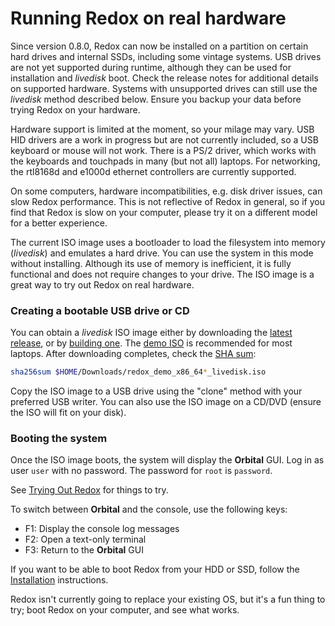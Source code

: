 # Running Redox on real hardware

Since version 0.8.0, Redox can now be installed on a partition on certain hard drives and internal SSDs, including some vintage systems. USB drives are not yet supported during runtime, although they can be used for installation and *livedisk* boot. Check the release notes for additional details on supported hardware. Systems with unsupported drives can still use the *livedisk* method described below. Ensure you backup your data before trying Redox on your hardware.

Hardware support is limited at the moment, so your milage may vary. USB HID drivers are a work in progress but are not currently included, so a USB keyboard or mouse will not work. There is a PS/2 driver, which works with the keyboards and touchpads in many (but not all) laptops. For networking, the rtl8168d and e1000d ethernet controllers are currently supported.

On some computers, hardware incompatibilities, e.g. disk driver issues, can slow Redox performance. This is not reflective of Redox in general, so if you find that Redox is slow on your computer, please try it on a different model for a better experience.

The current ISO image uses a bootloader to load the filesystem into memory (*livedisk*) and emulates a hard drive. You can use the system in this mode without installing. Although its use of memory is inefficient, it is fully functional and does not require changes to your drive. The ISO image is a great way to try out Redox on real hardware. 

### Creating a bootable USB drive or CD

You can obtain a *livedisk* ISO image either by downloading the [latest release](https://static.redox-os.org/releases/0.8.0/x86_64/), or by [building one](./ch02-05-building-redox.md). The [demo ISO](https://static.redox-os.org/releases/0.8.0/x86_64/redox_demo_x86_64_2022-11-23_638_livedisk.iso) is recommended for most laptops. After downloading completes, check the [SHA sum](https://static.redox-os.org/releases/0.8.0/x86_64/SHA256SUM):
```sh
sha256sum $HOME/Downloads/redox_demo_x86_64*_livedisk.iso
```

Copy the ISO image to a USB drive using the "clone" method with your preferred USB writer. You can also use the ISO image on a CD/DVD (ensure the ISO will fit on your disk).

### Booting the system

Once the ISO image boots, the system will display the **Orbital** GUI. Log in as user `user` with no password. The password for `root` is `password`.

See [Trying Out Redox](./ch02-04-trying-out-redox.md) for things to try.

To switch between **Orbital** and the console, use the following keys:
- F1: Display the console log messages
- F2: Open a text-only terminal
- F3: Return to the **Orbital** GUI

If you want to be able to boot Redox from your HDD or SSD, follow the [Installation](./ch02-03-installing.md) instructions.

Redox isn't currently going to replace your existing OS, but it's a fun thing to try; boot Redox on your computer, and see what works.
